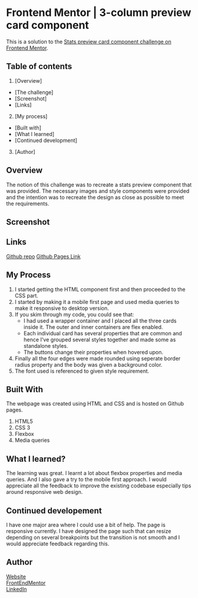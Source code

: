 # Frontend Mentor | 3-column preview card component

This is a solution to the [Stats preview card component challenge on Frontend Mentor](https://www.frontendmentor.io/challenges/3column-preview-card-component-pH92eAR2-/hub/3column-preview-card-component-m6SWTWQbF). 

## Table of contents

1. [Overview]
  * [The challenge]
  * [Screenshot]
  * [Links]
2. [My process]
  * [Built with]
  * [What I learned]
  * [Continued development]
3. [Author]

## Overview

The notion of this challenge was to recreate a stats preview component that was provided. The necessary images and style components were provided and the intention was to recreate the design as close as possible to meet the requirements. 

## Screenshot



## Links
[Github repo]() 
[Github Pages Link]()

## My Process

1. I started getting the HTML component first and then proceeded to the CSS part. 
2. I started by making it a mobile first page and used media queries to make it responsive to desktop version.
3. If you skim through my code, you could see that:
    * I had used a wrapper container and I placed all the three cards inside it. The outer and inner containers are flex enabled. 
    * Each individual card has several properties that are common and hence I've grouped several styles together and made some as standalone styles. 
    * The buttons change their properties when hovered upon.
4. Finally all the four edges were made rounded using seperate border radius property and the body was given a background color. 
5. The font used is referenced to given style requirement. 

## Built With 

The webpage was created using HTML and CSS and is hosted on Github pages. 
1. HTML5
2. CSS 3
3. Flexbox
4. Media queries

## What I learned?

The learning was great. I learnt a lot about flexbox properties and media queries. And I also gave a try to the mobile first approach. I would appreciate all the feedback to improve the existing codebase especially tips around responsive web design. 

## Continued developement 

I have one major area where I could use a bit of help. The page is responsive currently. I have designed the page such that can resize depending on several breakpoints but the transition is not smooth and I would appreciate feedback regarding this. 

## Author
[Website](https://suthakharponnambalam.herokuapp.com/)  
[FrontEndMentor](https://www.frontendmentor.io/profile/SuthakharPonnambalam)  
[LinkedIn](https://www.linkedin.com/in/suthakharponnambalam/)   